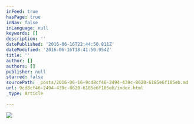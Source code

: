 ```yaml
---
inFeed: true
hasPage: true
inNav: false
inLanguage: null
keywords: []
description: ''
datePublished: '2016-06-16T22:44:50.811Z'
dateModified: '2016-06-16T18:41:50.954Z'
title: ''
author: []
authors: []
publisher: null
starred: false
sourcePath: _posts/2016-06-16-9cd8cf46-2494-439c-8620-6185e6f105eb.md
url: 9cd8cf46-2494-439c-8620-6185e6f105eb/index.html
_type: Article

---
```

![](https://the-grid-user-content.s3-us-west-2.amazonaws.com/18a4b007-9797-4bb7-ae5a-f48cba6ce991.jpg)